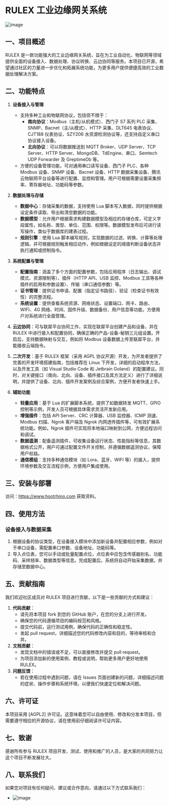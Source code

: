 # RULEX 工业边缘网关系统
![image](https://github.com/user-attachments/assets/f02f3900-34a6-4a53-b161-993656e431a1)

## 一、项目概述
RULEX 是一款功能强大的工业边缘网关系统，旨在为工业自动化、物联网等领域提供全面的设备接入、数据处理、协议转换、云边协同等服务。本项目已开源，希望通过社区的力量进一步优化和拓展系统功能，为更多用户提供便捷高效的工业数据处理解决方案。

## 二、功能特点
1. **设备接入与管理**
    - 支持多种工业和物联网协议，包括但不限于：
        - **南向协议**：Modbus（主机/从机模式）、西门子 S7 系列 PLC 采集、SNMP、Bacnet（主/从模式）、HTTP 采集、DLT645 电表协议、CJT188 仪表协议、SZY206 水资源检测协议等，还支持自定义串口协议接入设备。
        - **北向协议**：可以将数据推送到 MQTT Broker、UDP Server、TCP Server、HTTP Server、MongoDB、TdEngine、串口、Semtech UDP Forwarder 及 GreptimeDb 等。
    - 方便的设备管理功能，可对通用串口读写设备、西门子 PLC、各种 Modbus 设备、SNMP 设备、Bacnet 设备、HTTP 数据采集设备、腾讯云物联网平台设备等进行配置、监控和管理。用户可根据需要设置采集频率、寄存器地址、功能码等参数。

2. **数据处理与存储**
    - **数据中心**：存储采集的数据，支持使用 Lua 脚本写入数据，同时提供根据设定条件读取、导出和清空数据的功能。
    - **数据模型**：允许用户根据需求构建数据模型及相应的存储仓库，可定义字段属性，如名称、类型、单位、范围、权限等。数据模型发布后可进行读写操作，类似于数据库的建表过程。
    - **规则引擎**：使用 Lua 脚本编写规则，实现数据的过滤、转换、计算等处理逻辑，并可根据规则触发相应动作，例如根据设定的阈值判断设备状态并执行通知或控制指令。

3. **系统配置与管理**
    - **配置指南**：涵盖了多个方面的配置参数，包括应用程序（日志输出、调试模式、资源限制等）、插件（HTTP API、USB 监控、Modbus 工具等各种插件的启用和参数设置）、传输（串口通信参数）等。
    - **证书管理**：提供证书申请、配置（指定证书路径）、验证（检查证书有效性）的完整流程。
    - **系统设置**：提供查看系统资源、网络状态、设置端口、网卡、路由、WIFI、4G 网络、时间、固件升级、数据备份、用户信息等功能，方便用户对系统进行全面管理。

4. **云边协同**：可与联犀平台协同工作，实现在联犀平台创建产品和设备，并在 RULEX 中进行接入和配置协同，确保正确的产品-设备-秘钥三元组设置。开启后，支持数据映射与交互，例如将 Modbus 设备数据上传至联犀平台，并能接收云端指令。

5. **二次开发**：基于 RULEX 框架（采用 AGPL 协议开源）开发，为开发者提供了完善的开发环境搭建指南，包括推荐在 Linux 下开发，详细的启动程序方法，以及开发工具（如 Visual Studio Code 和 Jetbrain Goland）的配置建议。同时，对关键接口（南向、北向、设备、插件接口及其方法定义）进行了详细说明，并提供了设备、北向、插件开发案例及综合案例，方便开发者快速上手。

6. **辅助功能**
    - **轻量应用**：基于 Lua 的扩展脚本系统，提供了如数据转发 MQTT、GPIO 控制等示例，开发人员可根据具体需求灵活开发新应用。
    - **增强插件**：包括 API Server、CRC 计算器、USB 监控器、ICMP 测速、Modbus 扫描、Ngrok 客户端及 Ngrok 内网透传插件等，可有效扩展系统功能。例如，Ngrok 插件可实现将本地端口映射到公网，方便远程访问和调试。
    - **数据遥测**：配备遥测插件，可收集设备运行状态、性能指标等信息，其数据格式公开，用户可通过配置文件开关控制，并遵循数据遥测协议，保障用户权益。
    - **通信模组**：支持多种通信模块（如 Lora、蓝牙、WIFI 等）的接入，提供环境参数及交互流程示例，方便用户集成使用。


## 三、安装与部署

访问：https://www.hootrhino.com 获取资料。

## 四、使用方法

### 设备接入与数据采集
1. 根据设备的协议类型，在设备接入模块中添加新设备并配置相应参数，例如对于串口设备，需配置串口参数、设备地址、功能码等。
2. 导入点位表，您可以手动或批量配置点位，点位表中应包含传感器别名、功能码、采样频率、数据类型等信息。完成配置后，系统将自动开始采集数据，并存储至数据中心。

## 五、贡献指南
我们欢迎社区成员对 RULEX 项目进行贡献，以下是一些贡献的方式和建议：
1. **代码贡献**：
    - 请先将本项目 fork 到您的 GitHub 账户，在您的分支上进行开发。
    - 确保您的代码遵循项目的编码规范和风格。
    - 提交代码前，运行测试用例，确保代码的正确性和稳定性。
    - 发起 pull request，详细描述您的代码修改内容和目的，等待审核和合并。
2. **文档贡献**：
    - 发现文档中的错误或不足，可以直接修改并提交 pull request。
    - 为项目添加新的使用案例、教程或说明，帮助更多用户更好地使用 RULEX。
3. **问题反馈**：
    - 若在使用过程中遇到问题，请在 Issues 页面创建新的问题，详细描述问题的症状、操作步骤和系统环境，以便我们快速定位和解决问题。


## 六、许可证
本项目采用 [AGPL2] 许可证。这意味着您可以自由使用、修改和分发本项目，但需要遵守相应的开源协议，请在使用前仔细阅读许可证内容。


## 七、致谢
感谢所有参与 RULEX 项目开发、测试、使用和推广的人员，是大家的共同努力让这个项目不断发展壮大。


## 八、联系我们
如果您对项目有任何疑问、建议或合作意向，请通过以下方式联系我们：
- ![image](https://github.com/user-attachments/assets/4fb3107e-5307-469e-af9f-0a1a8814eb35)

